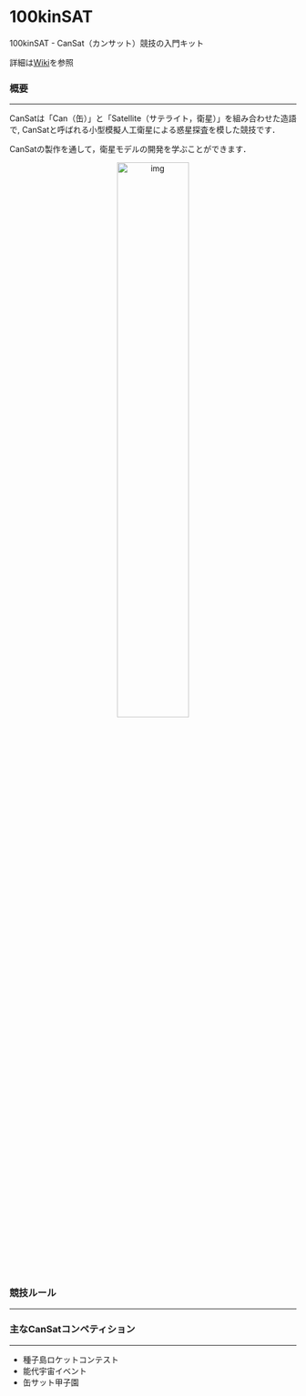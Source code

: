 # 100kinSAT
100kinSAT - CanSat（カンサット）競技の入門キット

詳細は[Wiki](https://github.com/ymt117/100kinSAT/wiki)を参照

### 概要
---

CanSatは「Can（缶）」と「Satellite（サテライト，衛星）」を組み合わせた造語で,
CanSatと呼ばれる小型模擬人工衛星による惑星探査を模した競技です．

CanSatの製作を通して，衛星モデルの開発を学ぶことができます．

<div align="center">
<img src="https://github.com/ymt117/100kinSAT/blob/master/image/100kinSAT.JPG" alt="img" width="50%">
</div>

### 競技ルール
---

### 主なCanSatコンペティション
---

- 種子島ロケットコンテスト
- 能代宇宙イベント
- 缶サット甲子園
